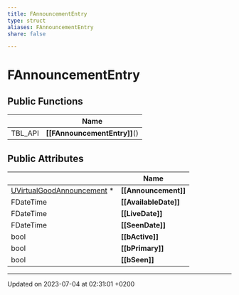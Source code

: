 ```yaml
---
title: FAnnouncementEntry
type: struct
aliases: FAnnouncementEntry
share: false

---
```


# FAnnouncementEntry





## Public Functions

|                | Name           |
| -------------- | -------------- |
| TBL_API | **[[FAnnouncementEntry]]**() |

## Public Attributes

|                | Name           |
| -------------- | -------------- |
| [UVirtualGoodAnnouncement](/docs/SDK/Source/Classes/classUVirtualGoodAnnouncement.md) * | **[[Announcement]]**  |
| FDateTime | **[[AvailableDate]]**  |
| FDateTime | **[[LiveDate]]**  |
| FDateTime | **[[SeenDate]]**  |
| bool | **[[bActive]]**  |
| bool | **[[bPrimary]]**  |
| bool | **[[bSeen]]**  |

-------------------------------

Updated on 2023-07-04 at 02:31:01 +0200